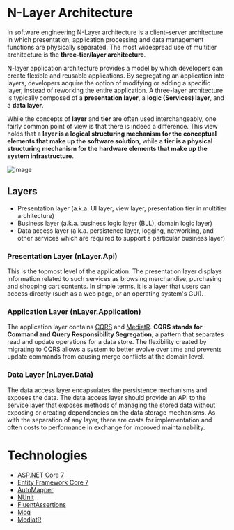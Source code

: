 # N-Layer Architecture 

In software engineering N-Layer architecture is a client–server architecture in which presentation, application processing and data management functions are physically separated. The most widespread use of multitier architecture is the **three-tier/layer architecture**.

N-layer application architecture provides a model by which developers can create flexible and reusable applications. By segregating an application into layers, developers acquire the option of modifying or adding a specific layer, instead of reworking the entire application. A three-layer architecture is typically composed of a **presentation layer**, a **logic (Services) layer**, and a **data layer**.

While the concepts of **layer** and **tier** are often used interchangeably, one fairly common point of view is that there is indeed a difference. This view holds that a **layer is a logical structuring mechanism for the conceptual elements that make up the software solution**, while a **tier is a physical structuring mechanism for the hardware elements that make up the system infrastructure**.

![image](https://user-images.githubusercontent.com/34960418/205287285-4da1e84e-d886-4952-8ea5-ca47b928cab7.png)

## Layers

- Presentation layer (a.k.a. UI layer, view layer, presentation tier in multitier architecture)
- Business layer (a.k.a. business logic layer (BLL), domain logic layer)
- Data access layer (a.k.a. persistence layer, logging, networking, and other services which are required to support a particular business layer)

### Presentation Layer (nLayer.Api)

This is the topmost level of the application. The presentation layer displays information related to such services as browsing merchandise, purchasing and shopping cart contents. In simple terms, it is a layer that users can access directly (such as a web page, or an operating system's GUI).

### Application Layer (nLayer.Application)

The application layer contains [CQRS](https://github.com/pirocorp/CSharp-Masterclass/tree/main/09.%20CQRS) and [MediatR](https://github.com/jbogard/MediatR). **CQRS stands for Command and Query Responsibility Segregation**, a pattern that separates read and update operations for a data store. The flexibility created by migrating to CQRS allows a system to better evolve over time and prevents update commands from causing merge conflicts at the domain level.

### Data Layer (nLayer.Data)

The data access layer encapsulates the persistence mechanisms and exposes the data. The data access layer should provide an API to the service layer that exposes methods of managing the stored data without exposing or creating dependencies on the data storage mechanisms. As with the separation of any layer, there are costs for implementation and often costs to performance in exchange for improved maintainability.

# Technologies

- [ASP.NET Core 7](https://learn.microsoft.com/en-us/aspnet/core/introduction-to-aspnet-core?view=aspnetcore-7.0)
- [Entity Framework Core 7](https://learn.microsoft.com/en-us/ef/core/)
- [AutoMapper](https://automapper.org/)
- [NUnit](https://nunit.org/)
- [FluentAssertions](https://fluentassertions.com/)
- [Moq](https://github.com/moq)
- [MediatR](https://github.com/jbogard/MediatR)

